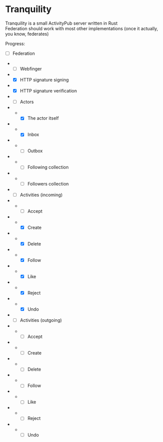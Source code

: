 # Tranquility

Tranquility is a small ActivityPub server written in Rust  
Federation should work with most other implementations (once it actually, you know, federates)  

Progress:

- [ ] Federation
- - [ ] Webfinger
- - [x] HTTP signature signing
- - [x] HTTP signature verification
- - [ ] Actors
- - - [x] The actor itself
- - - [x] Inbox
- - - [ ] Outbox
- - - [ ] Following collection
- - - [ ] Followers collection
- - [ ] Activities (incoming)
- - - [ ] Accept
- - - [x] Create
- - - [x] Delete
- - - [x] Follow
- - - [x] Like
- - - [x] Reject
- - - [x] Undo
- - [ ] Activities (outgoing)
- - - [ ] Accept
- - - [ ] Create
- - - [ ] Delete
- - - [ ] Follow
- - - [ ] Like
- - - [ ] Reject
- - - [ ] Undo

